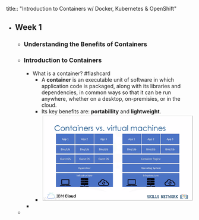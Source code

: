 title:: "Introduction to Containers w/ Docker, Kubernetes & OpenShift"

- ## Week 1
	- ### Understanding the Benefits of Containers
	- ### Introduction to Containers
		- What is a container? #flashcard
			- A **container** is an executable unit of software in which application code is packaged, along with its libraries and dependencies, in common ways so that it can be run anywhere, whether on a desktop, on-premisies, or in the cloud.
			- Its key benefits are: **portabillity** and **lightweight**.
			- ![image.png](../assets/image_1659713334665_0.png)
		-
	-